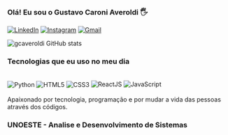 ### Olá! Eu sou o Gustavo Caroni Averoldi 🖐️


[![LinkedIn](https://img.shields.io/badge/LinkedIn-0077B5?style=for-the-badge&logo=linkedin&logoColor=white)](https://linkedin.com/in/gustavo-caroni-averoldi)
[![Instagram](https://img.shields.io/badge/Instagram-E4405F?style=for-the-badge&logo=instagram&logoColor=white)](https://www.instagram.com/gustavoaveroldi/)
[![Gmail](https://img.shields.io/badge/Gmail-D14836?style=for-the-badge&logo=gmail&logoColor=white)](https://gmail.com)

![gcaveroldi GitHub stats](https://github-readme-stats.vercel.app/api?username=gcaveroldi&show_icons=true&bg_color=00000000)

### Tecnologias que eu uso no meu dia 

<div style="display: inline_block"><br/>
  <img aLign="center" alt="Python" src="https://img.shields.io/badge/Python-3776AB?style=for-the-badge&logo=python&logoColor=white" >
  <img aLign="center" alt="HTML5" src="https://img.shields.io/badge/HTML5-E34F26?style=for-the-badge&logo=html5&logoColor=white" >
  <img aLign="center" alt="CSS3" src="https://img.shields.io/badge/CSS3-1572B6?style=for-the-badge&logo=css3&logoColor=white" >
  <img aLing="center" alt="ReactJS" src="https://img.shields.io/badge/-ReactJs-61DAFB?logo=react&logoColor=white&style=for-the-badge" >
  <img aLing="center" alt="JavaScript" src="https://img.shields.io/badge/JavaScript-grey?style=for-the-badge&logo=javascript">
  </div><br/>
Apaixonado por tecnologia, programação e por mudar a vida das pessoas através dos códigos.

### UNOESTE - Analise e Desenvolvimento de Sistemas
